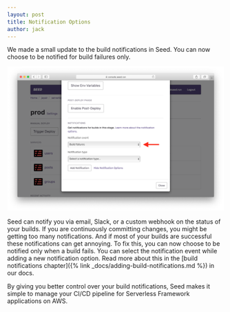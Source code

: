 ```yaml
---
layout: post
title: Notification Options
author: jack
---
```


We made a small update to the build notifications in Seed. You can now choose to be notified for build failures only.

![Build notification options](/assets/blog/notification-options/build-notification-options.png)

Seed can notify you via email, Slack, or a custom webhook on the status of your builds. If you are continuously committing changes, you might be getting too many notifications. And if most of your builds are successful these notifications can get annoying. To fix this, you can now choose to be notified only when a build fails. You can select the notification event while adding a new notification option. Read more about this in the [build notifications chapter]({% link _docs/adding-build-notifications.md %}) in our docs.

By giving you better control over your build notifications, Seed makes it simple to manage your CI/CD pipeline for Serverless Framework applications on AWS.

